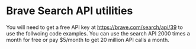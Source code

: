# Brave Search API utilities

You will need to get a free API key at https://brave.com/search/api/39 to use the follwoing code examples. You can use the search API 2000 times a month for free or pay $5/month to get 20 million API calls a month.

